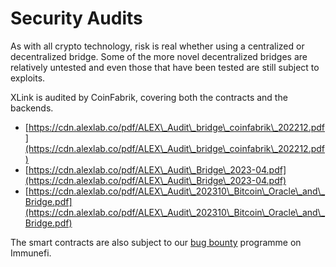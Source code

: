 # Security Audits

As with all crypto technology, risk is real whether using a centralized or decentralized bridge. Some of the more novel decentralized bridges are relatively untested and even those that have been tested are still subject to exploits.

XLink is audited by CoinFabrik, covering both the contracts and the backends.

* [https://cdn.alexlab.co/pdf/ALEX\_Audit\_bridge\_coinfabrik\_202212.pdf](https://cdn.alexlab.co/pdf/ALEX\_Audit\_bridge\_coinfabrik\_202212.pdf)
* [https://cdn.alexlab.co/pdf/ALEX\_Audit\_Bridge\_2023-04.pdf](https://cdn.alexlab.co/pdf/ALEX\_Audit\_Bridge\_2023-04.pdf)
* [https://cdn.alexlab.co/pdf/ALEX\_Audit\_202310\_Bitcoin\_Oracle\_and\_Bridge.pdf](https://cdn.alexlab.co/pdf/ALEX\_Audit\_202310\_Bitcoin\_Oracle\_and\_Bridge.pdf)

The smart contracts are also subject to our [bug bounty](https://immunefi.com/bounty/alex/) programme on Immunefi.
